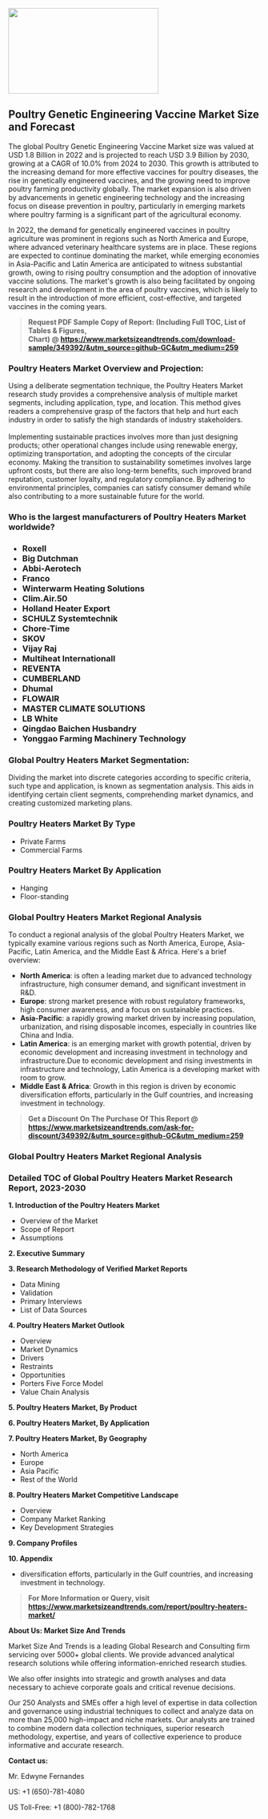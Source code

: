 <p><img class="alignnone size-medium wp-image-20088" src="https://ffe5etoiles.com/wp-content/uploads/2024/12/MST1-300x171.png" alt="" width="300" height="171" /></p><h2>Poultry Genetic Engineering Vaccine Market Size and Forecast</h2><p>The global Poultry Genetic Engineering Vaccine Market size was valued at USD 1.8 Billion in 2022 and is projected to reach USD 3.9 Billion by 2030, growing at a CAGR of 10.0% from 2024 to 2030. This growth is attributed to the increasing demand for more effective vaccines for poultry diseases, the rise in genetically engineered vaccines, and the growing need to improve poultry farming productivity globally. The market expansion is also driven by advancements in genetic engineering technology and the increasing focus on disease prevention in poultry, particularly in emerging markets where poultry farming is a significant part of the agricultural economy.</p><p>In 2022, the demand for genetically engineered vaccines in poultry agriculture was prominent in regions such as North America and Europe, where advanced veterinary healthcare systems are in place. These regions are expected to continue dominating the market, while emerging economies in Asia-Pacific and Latin America are anticipated to witness substantial growth, owing to rising poultry consumption and the adoption of innovative vaccine solutions. The market's growth is also being facilitated by ongoing research and development in the area of poultry vaccines, which is likely to result in the introduction of more efficient, cost-effective, and targeted vaccines in the coming years.</p></p><blockquote id="" class=""><strong>Request PDF Sample Copy of Report: (Including Full TOC, List of Tables &amp; Figures, Chart)&nbsp;@&nbsp;<strong><a href="https://www.marketsizeandtrends.com/download-sample/349392/&utm_source=github-GC&utm_medium=259" target="_blank">https://www.marketsizeandtrends.com/download-sample/349392/&utm_source=github-GC&utm_medium=259</a></strong></strong></blockquote><h3 id="" class="">Poultry Heaters Market&nbsp;Overview and Projection:</h3><p id="" class="">Using a deliberate segmentation technique, the Poultry Heaters Market research study provides a comprehensive analysis of multiple market segments, including application, type, and location. This method gives readers a comprehensive grasp of the factors that help and hurt each industry in order to satisfy the high standards of industry stakeholders. <br /> <br />Implementing sustainable practices involves more than just designing products; other operational changes include using renewable energy, optimizing transportation, and adopting the concepts of the circular economy. Making the transition to sustainability sometimes involves large upfront costs, but there are also long-term benefits, such improved brand reputation, customer loyalty, and regulatory compliance. By adhering to environmental principles, companies can satisfy consumer demand while also contributing to a more sustainable future for the world.</p><h3 id="" class="">Who is the largest manufacturers of&nbsp;Poultry Heaters Market worldwide?</h3><h3 class=""><p><ul><li>Roxell </li><li> Big Dutchman </li><li> Abbi-Aerotech </li><li> Franco </li><li> Winterwarm Heating Solutions </li><li> Clim.Air.50 </li><li> Holland Heater Export </li><li> SCHULZ Systemtechnik </li><li> Chore-Time </li><li> SKOV </li><li> Vijay Raj </li><li> Multiheat Internationall </li><li> REVENTA </li><li> CUMBERLAND </li><li> Dhumal </li><li> FLOWAIR </li><li> MASTER CLIMATE SOLUTIONS </li><li> LB White </li><li> Qingdao Baichen Husbandry </li><li> Yonggao Farming Machinery Technology</li></ul></p></h3><h3 id="" class="">Global&nbsp;Poultry Heaters Market Segmentation:</h3><p id="" class="">Dividing the market into discrete categories according to specific criteria, such type and application, is known as segmentation analysis. This aids in identifying certain client segments, comprehending market dynamics, and creating customized marketing plans.</p><h3 id="" class="">Poultry Heaters Market&nbsp;By Type</h3><p><p><ul><li>Private Farms</li><li> Commercial Farms</p></li></ul></p></p><h3 id="" class="">Poultry Heaters Market&nbsp;By Application</h3><p class=""><p><ul><li>Hanging</li><li> Floor-standing</li></ul></p></p><h3 id="" class="">Global Poultry Heaters Market Regional Analysis</h3><p id="" class="">To conduct a regional analysis of the global Poultry Heaters Market, we typically examine various regions such as North America, Europe, Asia-Pacific, Latin America, and the Middle East &amp; Africa. Here's a brief overview:</p><ul><li><strong>North America</strong>: is often a leading market due to advanced technology infrastructure, high consumer demand, and significant investment in R&amp;D.</li><li><strong>Europe</strong>: strong market presence with robust regulatory frameworks, high consumer awareness, and a focus on sustainable practices.</li><li><strong>Asia-Pacific</strong>: a rapidly growing market driven by increasing population, urbanization, and rising disposable incomes, especially in countries like China and India.</li><li><strong>Latin America</strong>: is an emerging market with growth potential, driven by economic development and increasing investment in technology and infrastructure.Due to economic development and rising investments in infrastructure and technology, Latin America is a developing market with room to grow.</li><li><strong>Middle East &amp; Africa</strong>: Growth in this region is driven by economic diversification efforts, particularly in the Gulf countries, and increasing investment in technology.</li></ul><blockquote id="" class=""><strong>Get a Discount On The Purchase Of This Report @ <strong><a href="https://www.marketsizeandtrends.com/ask-for-discount/349392/&utm_source=github-GC&utm_medium=259" target="_blank">https://www.marketsizeandtrends.com/ask-for-discount/349392/&utm_source=github-GC&utm_medium=259</a></strong></strong></blockquote><h3 id="" class="">Global Poultry Heaters Market Regional Analysis</h3><h3 id="" class="">Detailed TOC of Global Poultry Heaters Market Research Report, 2023-2030</h3><p id="" class=""><strong>1. Introduction of the Poultry Heaters Market</strong></p><ul><li>Overview of the Market</li><li>Scope of Report</li><li>Assumptions</li></ul><p id="" class=""><strong>2. Executive Summary</strong></p><p id="" class=""><strong>3. Research Methodology of Verified Market Reports</strong></p><ul><li>Data Mining</li><li>Validation</li><li>Primary Interviews</li><li>List of Data Sources</li></ul><p id="" class=""><strong>4. Poultry Heaters Market Outlook</strong></p><ul><li>Overview</li><li>Market Dynamics</li><li>Drivers</li><li>Restraints</li><li>Opportunities</li><li>Porters Five Force Model</li><li>Value Chain Analysis</li></ul><p id="" class=""><strong>5. Poultry Heaters Market, By Product</strong></p><p id="" class=""><strong>6. Poultry Heaters Market, By Application</strong></p><p id="" class=""><strong>7. Poultry Heaters Market, By Geography</strong></p><ul><li>North America</li><li>Europe</li><li>Asia Pacific</li><li>Rest of the World</li></ul><p id="" class=""><strong>8. Poultry Heaters Market Competitive Landscape</strong></p><ul><li>Overview</li><li>Company Market Ranking</li><li>Key Development Strategies</li></ul><p id="" class=""><strong>9. Company Profiles</strong></p><p id="" class=""><strong>10. Appendix</strong></p><ul><li>diversification efforts, particularly in the Gulf countries, and increasing investment in technology.</li></ul><blockquote id="" class=""><strong>For More Information or Query, visit <strong><strong><a href="https://www.marketsizeandtrends.com/report/poultry-heaters-market/" target="_blank">https://www.marketsizeandtrends.com/report/poultry-heaters-market/</a></strong></strong></strong></blockquote><p id="" class=""><strong>About Us: Market Size And Trends</strong></p><p id="" class="">Market Size And Trends is a leading Global Research and Consulting firm servicing over 5000+ global clients. We provide advanced analytical research solutions while offering information-enriched research studies.</p><p id="" class="">We also offer insights into strategic and growth analyses and data necessary to achieve corporate goals and critical revenue decisions.</p><p id="" class="">Our 250 Analysts and SMEs offer a high level of expertise in data collection and governance using industrial techniques to collect and analyze data on more than 25,000 high-impact and niche markets. Our analysts are trained to combine modern data collection techniques, superior research methodology, expertise, and years of collective experience to produce informative and accurate research.</p><p id="" class=""><strong>Contact us:</strong></p><p id="" class="">Mr. Edwyne Fernandes</p><p id="" class="">US: +1 (650)-781-4080</p><p id="" class="">US Toll-Free: +1 (800)-782-1768</p>

